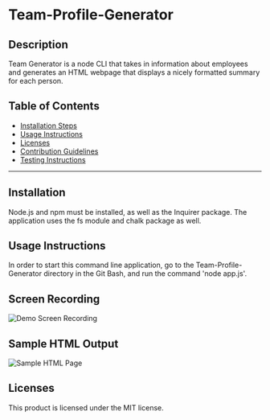 # Team-Profile-Generator

## Description
Team Generator is a node CLI that takes in information about employees and generates an HTML webpage that displays a nicely formatted summary for each person.

## Table of Contents
- [Installation Steps](#installation-steps)
- [Usage Instructions](#usage-instructions)
- [Licenses](#licenses)
- [Contribution Guidelines](#contribution-guidelines)
- [Testing Instructions](#testing-instructions)

---
## Installation 
Node.js and npm must be installed, as well as the Inquirer package. The application uses the fs module and chalk package as well.

## Usage Instructions
In order to start this command line application, go to the Team-Profile-Generator directory in the Git Bash, and run the command 'node app.js'.

## Screen Recording
![Demo Screen Recording](images/TPGSR.gif)

## Sample HTML Output
![Sample HTML Page](images/TPGOutput.png)

## Licenses
This product is licensed under the MIT license.


